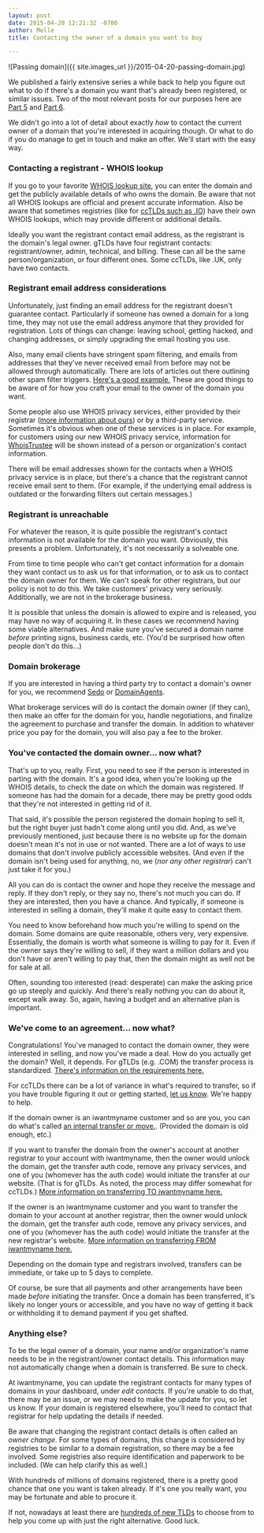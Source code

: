 ```yaml
---
layout: post
date: 2015-04-20 12:21:32 -0700
author: Melle
title: Contacting the owner of a domain you want to buy

---
```


<!-- excerpt -->

![Passing domain]({{ site.images_url }}/2015-04-20-passing-domain.jpg)

We published a fairly extensive series a while back to help you figure out what to do if there's a domain you want that's already been registered, or similar issues. Two of the most relevant posts for our purposes here are [Part 5](https://iwantmyname.com/blog/2014/06/domain-already-registered-pt5.html) and [Part 6](https://iwantmyname.com/blog/2014/06/domain-already-registered-pt6.html).

We didn't go into a lot of detail about exactly _how_ to contact the current owner of a domain that you're interested in acquiring though. Or what to do if you do manage to get in touch and make an offer. We'll start with the easy way. 

<!-- /excerpt -->

### Contacting a registrant - WHOIS lookup

If you go to your favorite [WHOIS lookup site](http://whois.domaintools.com/), you can enter the domain and get the publicly available details of who owns the domain. Be aware that not all WHOIS lookups are official and present accurate information. Also be aware that sometimes registries (like for [ccTLDs such as .IO](http://nic.io/)) have their own WHOIS lookups, which may provide different or additional details.

Ideally you want the registrant contact email address, as the registrant is the domain's legal owner. gTLDs have four registrant contacts: registrant/owner, admin, technical, and billing. These can all be the same person/organization, or four different ones. Some ccTLDs, like .UK, only have two contacts.

### Registrant email address considerations

Unfortunately, just finding an email address for the registrant doesn't guarantee contact. Particularly if someone has owned a domain for a long time, they may not use the email address anymore that they provided for registration. Lots of things can change: leaving school, getting hacked, and changing addresses, or simply upgrading the email hosting you use.

Also, many email clients have stringent spam filtering, and emails from addresses that they've never received email from before may not be allowed through automatically. There are lots of articles out there outlining other spam filter triggers. [Here's a good example.](http://blog.mailchimp.com/most-common-spam-filter-triggers/) These are good things to be aware of for how you craft your email to the owner of the domain you want.

Some people also use WHOIS privacy services, either provided by their registrar ([more information about ours](https://help.iwantmyname.com/customer/portal/articles/184425)) or by a third-party service. Sometimes it's obvious when one of these services is in place. For example, for customers using our new WHOIS privacy service, information for [WhoisTrustee](http://www.whoistrustee.com/) will be shown instead of a person or organization's contact information.

There will be email addresses shown for the contacts when a WHOIS privacy service is in place, but there's a chance that the registrant cannot receive email sent to them. (For example, if the underlying email address is outdated or the forwarding filters out certain messages.)

### Registrant is unreachable

For whatever the reason, it is quite possible the registrant's contact information is not available for the domain you want. Obviously, this presents a problem. Unfortunately, it's not necessarily a solveable one. 

From time to time people who can't get contact information for a domain they want contact us to ask us for that information, or to ask us to contact the domain owner for them. We can't speak for other registrars, but our policy is not to do this. We take customers' privacy very seriously. Additionally, we are not in the brokerage business. 

It is possible that unless the domain is allowed to expire and is released, you may have no way of acquiring it. In these cases we recommend having some viable alternatives. And make sure you've secured a domain name _before_ printing signs, business cards, etc. (You'd be surprised how often people don't do this...)

### Domain brokerage

If you are interested in having a third party try to contact a domain's owner for you, we recommend [Sedo](http://www.sedo.com/us/buy-domains/domain-brokerage/) or [DomainAgents](https://domainagents.com/).

What brokerage services will do is contact the domain owner (if they can), then make an offer for the domain for you, handle negotiations, and finalize the agreement to purchase and transfer the domain. In addition to whatever price you pay for the domain, you will also pay a fee to the broker.

### You've contacted the domain owner... now what?

That's up to you, really. First, you need to see if the person is interested in parting with the domain. It's a good idea, when you're looking up the WHOIS details, to check the date on which the domain was registered. If someone has had the domain for a decade, there may be pretty good odds that they're not interested in getting rid of it.

That said, it's possible the person registered the domain hoping to sell it, but the right buyer just hadn't come along until you did. And, as we've previously mentioned, just because there is no website up for the domain doesn't mean it's not in use or not wanted. There are a lot of ways to use domains that don't involve publicly accessible websites. (And even if the domain isn't being used for anything, no, we (*nor any other registrar*) can't just take it for you.)

All you can do is contact the owner and hope they receive the message and reply. If they don't reply, or they say no, there's not much you can do. If they are interested, then you have a chance. And typically, if someone is interested in selling a domain, they'll make it quite easy to contact them.

You need to know beforehand how much you're willing to spend on the domain. Some domains are quite reasonable, others very, very expensive. Essentially, the domain is worth what someone is willing to pay for it. Even if the owner says they're willing to sell, if they want a million dollars and you don't have or aren't willing to pay that, then the domain might as well not be for sale at all.

Often, sounding too interested (read: desperate) can make the asking price go up steeply and quickly. And there's really nothing you can do about it, except walk away. So, again, having a budget and an alternative plan is important.

### We've come to an agreement... now what?

Congratulations! You've managed to contact the domain owner, they were interested in selling, and now you've made a deal. How do you actually get the domain? Well, it depends. For gTLDs (e.g. .COM) the transfer process is standardized. [There's information on the requirements here.](https://help.iwantmyname.com/customer/portal/articles/1336688)

For ccTLDs there can be a lot of variance in what's required to transfer, so if you have trouble figuring it out or getting started, [let us know](https://iwantmyname.com/support). We're happy to help.

If the domain owner is an iwantmyname customer and so are you, you can do what's called [an internal transfer or move.](https://help.iwantmyname.com/customer/portal/articles/184478). (Provided the domain is old enough, etc.)

If you want to transfer the domain from the owner's account at another registrar to your account with iwantmyname, then the owner would unlock the domain, get the transfer auth code, remove any privacy services, and one of you (whomever has the auth code) would initiate the transfer at our website. (That is for gTLDs. As noted, the process may differ somewhat for ccTLDs.) [More information on transferring TO iwantmyname here.](https://help.iwantmyname.com/customer/portal/articles/184465)

If the owner is an iwantmyname customer and you want to transfer the domain to your account at another registrar, then the owner would unlock the domain, get the transfer auth code, remove any privacy services, and one of you (whomever has the auth code) would initiate the transfer at the new registrar's website. [More information on transferring FROM iwantmyname here.](https://help.iwantmyname.com/customer/portal/articles/184477)

Depending on the domain type and registrars involved, transfers can be immediate, or take up to 5 days to complete.

Of course, be sure that all payments and other arrangements have been made _before_ initiating the transfer. Once a domain has been transferred, it's likely no longer yours or accessible, and you have no way of getting it back or withholding it to demand payment if you get shafted. 

### Anything else?

To be the legal owner of a domain, your name and/or organization's name needs to be in the registrant/owner contact details. This information may not automatically change when a domain is transferred. Be sure to check.

At iwantmyname, you can update the registrant contacts for many types of domains in your dashboard, under *edit contacts*. If you're unable to do that, there may be an issue, or we may need to make the update for you, so let us know. If your domain is registered elsewhere, you'll need to contact that registrar for help updating the details if needed.

Be aware that changing the registrant contact details is often called an _owner change_. For some types of domains, this change is considered by registries to be similar to a domain registration, so there may be a fee involved. Some registries also require identification and paperwork to be included. (We can help clarify this as well.)

With hundreds of millions of domains registered, there is a pretty good chance that one you want is taken already. If it's one you really want, you may be fortunate and able to procure it. 

If not, nowadays at least there are [hundreds of new TLDs](https://iwantmyname.com/domains/new-gtld-domain-extensions) to choose from to help you come up with just the right alternative. Good luck.